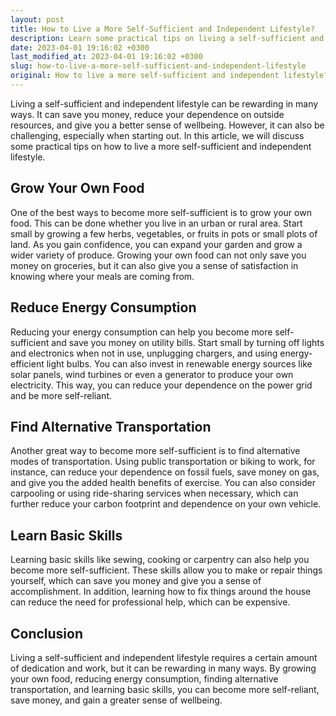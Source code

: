 ```yaml
---
layout: post
title: How to Live a More Self-Sufficient and Independent Lifestyle?
description: Learn some practical tips on living a self-sufficient and independent lifestyle that can save you money and give you a better sense of wellbeing.
date: 2023-04-01 19:16:02 +0300
last_modified_at: 2023-04-01 19:16:02 +0300
slug: how-to-live-a-more-self-sufficient-and-independent-lifestyle
original: How to live a more self-sufficient and independent lifestyle?
---
```

Living a self-sufficient and independent lifestyle can be rewarding in many ways. It can save you money, reduce your dependence on outside resources, and give you a better sense of wellbeing. However, it can also be challenging, especially when starting out. In this article, we will discuss some practical tips on how to live a more self-sufficient and independent lifestyle.

## Grow Your Own Food

One of the best ways to become more self-sufficient is to grow your own food. This can be done whether you live in an urban or rural area. Start small by growing a few herbs, vegetables, or fruits in pots or small plots of land. As you gain confidence, you can expand your garden and grow a wider variety of produce. Growing your own food can not only save you money on groceries, but it can also give you a sense of satisfaction in knowing where your meals are coming from.

## Reduce Energy Consumption

Reducing your energy consumption can help you become more self-sufficient and save you money on utility bills. Start small by turning off lights and electronics when not in use, unplugging chargers, and using energy-efficient light bulbs. You can also invest in renewable energy sources like solar panels, wind turbines or even a generator to produce your own electricity. This way, you can reduce your dependence on the power grid and be more self-reliant.

## Find Alternative Transportation

Another great way to become more self-sufficient is to find alternative modes of transportation. Using public transportation or biking to work, for instance, can reduce your dependence on fossil fuels, save money on gas, and give you the added health benefits of exercise. You can also consider carpooling or using ride-sharing services when necessary, which can further reduce your carbon footprint and dependence on your own vehicle.

## Learn Basic Skills

Learning basic skills like sewing, cooking or carpentry can also help you become more self-sufficient. These skills allow you to make or repair things yourself, which can save you money and give you a sense of accomplishment. In addition, learning how to fix things around the house can reduce the need for professional help, which can be expensive.

## Conclusion

Living a self-sufficient and independent lifestyle requires a certain amount of dedication and work, but it can be rewarding in many ways. By growing your own food, reducing energy consumption, finding alternative transportation, and learning basic skills, you can become more self-reliant, save money, and gain a greater sense of wellbeing.